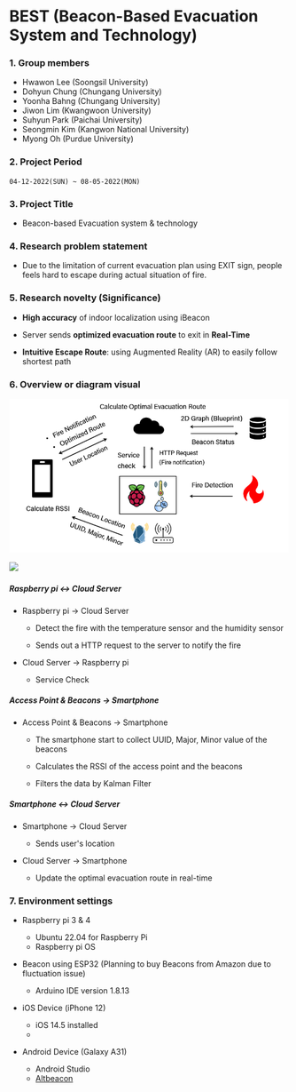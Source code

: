 # BEST (Beacon-Based Evacuation System and Technology)

### 1. Group members
- Hwawon Lee (Soongsil University)
- Dohyun Chung (Chungang University)
- Yoonha Bahng (Chungang University)
- Jiwon Lim (Kwangwoon University)
- Suhyun Park (Paichai University)
- Seongmin Kim (Kangwon National University)
- Myong Oh (Purdue University)


### 2. Project Period

    04-12-2022(SUN) ~ 08-05-2022(MON)


### 3. Project Title 
- Beacon-based Evacuation system & technology


### 4. Research problem statement
- Due to the limitation of current evacuation plan using EXIT sign, people feels hard to escape during actual situation of fire.


### 5. Research novelty (Significance)
- **High accuracy** of indoor localization using iBeacon

- Server sends **optimized evacuation route** to exit in **Real-Time**

- **Intuitive Escape Route**: using Augmented Reality (AR) to easily follow shortest path


### 6. Overview or diagram visual

 <p align="center">
   <img src="https://github.com/BeaconAR/BEST/blob/main/image/Overview.png" alt="Image Error"/>
</p>

![](./image/Overview.png)
##### Raspberry pi ↔ Cloud Server
- Raspberry pi → Cloud Server
  - Detect the fire with the temperature sensor and the humidity sensor

  - Sends out a HTTP request to the server to notify the fire

- Cloud Server → Raspberry pi
  - Service Check


##### Access Point & Beacons → Smartphone
- Access Point & Beacons → Smartphone
  - The smartphone start to collect UUID, Major, Minor value of the beacons

  - Calculates the RSSI of the access point and the beacons

  - Filters the data by Kalman Filter

##### Smartphone ↔ Cloud Server
- Smartphone → Cloud Server
  - Sends user's location

- Cloud Server → Smartphone
  - Update the optimal evacuation route in real-time


### 7. Environment settings
- Raspberry pi 3 & 4
  - Ubuntu 22.04 for Raspberry Pi
  - Raspberry pi OS

- Beacon using ESP32 (Planning to buy Beacons from Amazon due to fluctuation issue)
  - Arduino IDE version 1.8.13

- iOS Device (iPhone 12)
  - iOS 14.5 installed
  - 

- Android Device (Galaxy A31)
  - Android Studio
  - [Altbeacon](https://altbeacon.github.io/android-beacon-library/)



